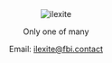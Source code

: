 <div align="center">
<img src="https://user-images.githubusercontent.com/96395956/212965705-c27e6795-e061-4ea4-be42-0c48696a7fe0.png" alt="ilexite" />
<p>Only one of many</p>
<p>Email: <a href="mailto:ilexite@fbi.contact">ilexite@fbi.contact</a></p>
</div>
